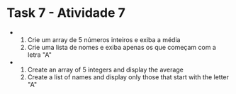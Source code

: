 <h1>Task 7 - Atividade 7</h1>

- 1. Crie um array de 5 números inteiros e exiba a média
  2. Crie uma lista de nomes e exiba apenas os que começam com a letra "A"
    
- 1. Create an array of 5 integers and display the average
  2. Create a list of names and display only those that start with the letter "A"
